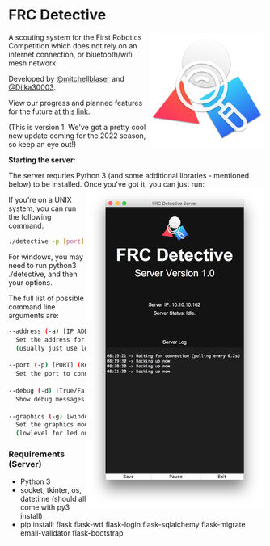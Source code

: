# FRC Detective

<img src="https://github.com/mitchellblaser/FRCDetective/blob/main/Readme/logo.png?raw=true" align=right width=225 />A scouting system for the First Robotics Competition which does not rely on an internet connection, or bluetooth/wifi mesh network.

Developed by [@mitchellblaser](https://github.com/mitchellblaser) and [@Dilka30003](https://github.com/Dilka30003).

View our progress and planned features for the future [at this link.](https://app.gitkraken.com/glo/board/YBvMzRdxdwARfCdr)


(This is version 1. We've got a pretty cool new update coming for the 2022 season, so keep an eye out!)


**Starting the server:**

The server requries Python 3 (and some additional libraries - mentioned below) to be installed. Once you've got it, you can just run:<img src="https://github.com/mitchellblaser/FRCDetective/blob/main/Readme/Server%20Window.png?raw=true" align=right width=350>

If you're on a UNIX system, you can run the following command:

```bash
./detective -p [port]
```

For windows, you may need to run python3 ./detective, and then your options.

The full list of possible command line arguments are:

```bash
--address (-a) [IP ADDRESS]
  Set the address for the server
  (usually just use localhost)

--port (-p) [PORT] (Required)
  Set the port to connect to

--debug (-d) [True/False]
  Show debug messages

--graphics (-g) [windowed/lowlevel]
  Set the graphics mode
  (lowlevel for led output on raspberry pi)
```



### Requirements (Server)

- Python 3
- socket, tkinter, os, datetime (should all come with py3 install)
- pip install:
   flask
   flask-wtf
   flask-login
   flask-sqlalchemy
   flask-migrate
   email-validator
   flask-bootstrap

